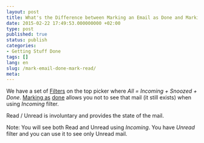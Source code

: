 ```yaml
---
layout: post
title: What's the Difference between Marking an Email as Done and Marking as Read?
date: 2015-02-22 17:49:53.000000000 +02:00
type: post
published: true
status: publish
categories:
- Getting Stuff Done
tags: []
lang: en
slug: /mark-email-done-mark-read/
meta:
---
```


We have a set of [Filters](/top-bar-left-triangle-menu/) on the top picker where *All = Incoming + Snoozed + Done*.
[Marking as](/mark-an-email-as-done/) [done](/mark-an-email-as-done/) allows you not to see that mail (it still exists) when using *Incoming* filter.

Read / Unread is involuntary and provides the state of the mail.

Note: You will see both Read and Unread using *Incoming*. You have *Unread* filter and you can use it to see only Unread mail.